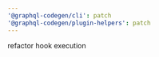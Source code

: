 ```yaml
---
'@graphql-codegen/cli': patch
'@graphql-codegen/plugin-helpers': patch
---
```


refactor hook execution

